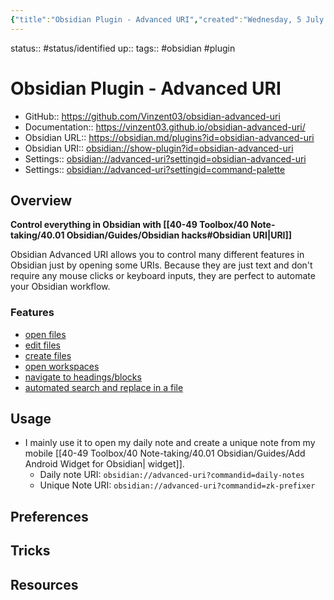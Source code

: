 ```yaml
---
{"title":"Obsidian Plugin - Advanced URI","created":"Wednesday, 5 July 2023, 8:47:35 PM","modified":"Wednesday, 6 September 2023, 6:51:13 PM","dg-publish":true,"permalink":"/40-49-toolbox/40-note-taking/40-01-obsidian/plugins/advanced-uri/","dgPassFrontmatter":true,"updated":"Wednesday, 6 September 2023, 6:51:13 PM"}
---
```



status:: #status/identified 
up:: 
tags:: #obsidian #plugin 

# Obsidian Plugin - Advanced URI

- GitHub:: https://github.com/Vinzent03/obsidian-advanced-uri
- Documentation:: https://vinzent03.github.io/obsidian-advanced-uri/
- Obsidian URL:: https://obsidian.md/plugins?id=obsidian-advanced-uri
- Obsidian URI:: [obsidian://show-plugin?id=obsidian-advanced-uri](obsidian://show-plugin?id=obsidian-advanced-uri)
- Settings:: [obsidian://advanced-uri?settingid=obsidian-advanced-uri](obsidian://advanced-uri?settingid=obsidian-advanced-uri)
- Settings:: [obsidian://advanced-uri?settingid=command-palette](obsidian://advanced-uri?settingid=hotkeys&data=test&mode=append)

## Overview

**Control everything in Obsidian with [[40-49 Toolbox/40 Note-taking/40.01 Obsidian/Guides/Obsidian hacks#Obsidian URI\|URI]]**

Obsidian Advanced URI allows you to control many different features in Obsidian just by opening some URIs. Because they are just text and don't require any mouse clicks or keyboard inputs, they are perfect to automate your Obsidian workflow.

### Features

- [open files](https://vinzent03.github.io/obsidian-advanced-uri/actions/navigation)
- [edit files](https://vinzent03.github.io/obsidian-advanced-uri/actions/writing)
- [create files](https://vinzent03.github.io/obsidian-advanced-uri/actions/writing)
- [open workspaces](https://vinzent03.github.io/obsidian-advanced-uri/actions/navigation)
- [navigate to headings/blocks](https://vinzent03.github.io/obsidian-advanced-uri/actions/navigation)
- [automated search and replace in a file](https://vinzent03.github.io/obsidian-advanced-uri/actions/search)

## Usage

- I mainly use it to open my daily note and create a unique note from my mobile [[40-49 Toolbox/40 Note-taking/40.01 Obsidian/Guides/Add Android Widget for Obsidian\| widget]].
	- Daily note URI: `obsidian://advanced-uri?commandid=daily-notes`
	- Unique Note URI: `obsidian://advanced-uri?commandid=zk-prefixer`


## Preferences



## Tricks



## Resources

